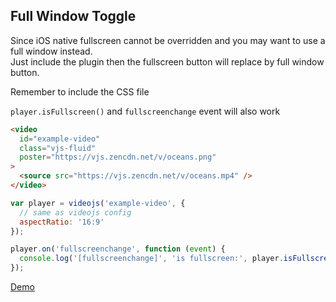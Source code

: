 ## Full Window Toggle <!-- {docsify-ignore-all} -->

Since iOS native fullscreen cannot be overridden and you may want to use a full window instead.<br>
Just include the plugin then the fullscreen button will replace by full window button.

Remember to include the CSS file

`player.isFullscreen()` and `fullscreenchange` event will also work

<link
  rel="stylesheet"
  href="https://pong420.github.io/videojs-plus/dist/plugins/full-window-toggle/style.css"
/>
<script src="https://pong420.github.io/videojs-plus/dist/plugins/full-window-toggle/index.js"></script>

```html video=true
<video
  id="example-video"
  class="vjs-fluid"
  poster="https://vjs.zencdn.net/v/oceans.png"
>
  <source src="https://vjs.zencdn.net/v/oceans.mp4" />
</video>
```

```js run=true
var player = videojs('example-video', {
  // same as videojs config
  aspectRatio: '16:9'
});

player.on('fullscreenchange', function (event) {
  console.log('[fullscreenchange]', 'is fullscreen:', player.isFullscreen());
});
```

[Demo](https://pong420.github.io/videojs-plus/examples/fullwindow.html)
